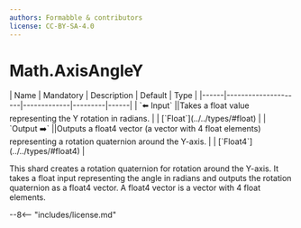 ```yaml
---
authors: Formabble & contributors
license: CC-BY-SA-4.0
---
```



# Math.AxisAngleY

<div class="sh-parameters" markdown="1">
| Name | Mandatory | Description | Default | Type |
|------|---------------------|-------------|---------|------|
| `⬅️ Input` ||Takes a float value representing the Y rotation in radians. | | [`Float`](../../types/#float) |
| `Output ➡️` ||Outputs a float4 vector (a vector with 4 float elements) representing a rotation quaternion around the Y-axis. | | [`Float4`](../../types/#float4) |

</div>

This shard creates a rotation quaternion for rotation around the Y-axis. It takes a float input representing the angle in radians and outputs the rotation quaternion as a float4 vector. A float4 vector is a vector with 4 float elements.

--8<-- "includes/license.md"

